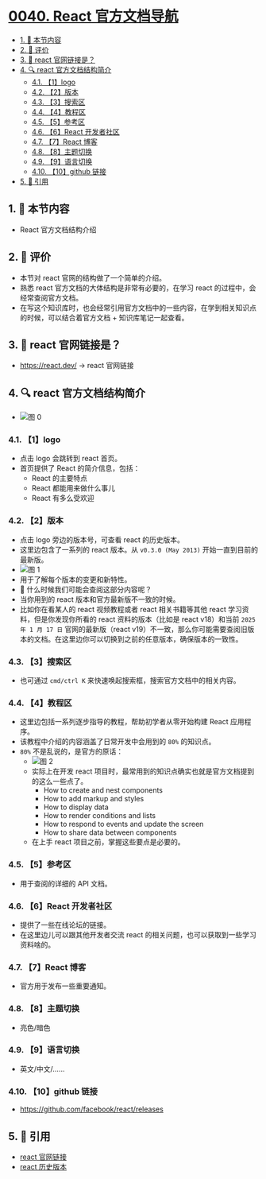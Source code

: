 # [0040. React 官方文档导航](https://github.com/tnotesjs/TNotes.react/tree/main/notes/0040.%20React%20%E5%AE%98%E6%96%B9%E6%96%87%E6%A1%A3%E5%AF%BC%E8%88%AA)

<!-- region:toc -->

- [1. 🎯 本节内容](#1--本节内容)
- [2. 🫧 评价](#2--评价)
- [3. 🤔 react 官网链接是？](#3--react-官网链接是)
- [4. 🔍 react 官方文档结构简介](#4--react-官方文档结构简介)
  - [4.1. 【1】logo](#41-1logo)
  - [4.2. 【2】版本](#42-2版本)
  - [4.3. 【3】搜索区](#43-3搜索区)
  - [4.4. 【4】教程区](#44-4教程区)
  - [4.5. 【5】参考区](#45-5参考区)
  - [4.6. 【6】React 开发者社区](#46-6react-开发者社区)
  - [4.7. 【7】React 博客](#47-7react-博客)
  - [4.8. 【8】主题切换](#48-8主题切换)
  - [4.9. 【9】语言切换](#49-9语言切换)
  - [4.10. 【10】github 链接](#410-10github-链接)
- [5. 🔗 引用](#5--引用)

<!-- endregion:toc -->

## 1. 🎯 本节内容

- React 官方文档结构介绍

## 2. 🫧 评价

- 本节对 react 官网的结构做了一个简单的介绍。
- 熟悉 react 官方文档的大体结构是非常有必要的，在学习 react 的过程中，会经常查阅官方文档。
- 在写这个知识库时，也会经常引用官方文档中的一些内容，在学到相关知识点的时候，可以结合着官方文档 + 知识库笔记一起查看。

## 3. 🤔 react 官网链接是？

- https://react.dev/ -> react 官网链接

## 4. 🔍 react 官方文档结构简介

- ![图 0](https://cdn.jsdelivr.net/gh/tnotesjs/imgs@main/2025-06-23-21-24-44.png)

### 4.1. 【1】logo

- 点击 logo 会跳转到 react 首页。
- 首页提供了 React 的简介信息，包括：
  - React 的主要特点
  - React 都能用来做什么事儿
  - React 有多么受欢迎

### 4.2. 【2】版本

- 点击 logo 旁边的版本号，可查看 react 的历史版本。
- 这里边包含了一系列的 react 版本。从 `v0.3.0 (May 2013)` 开始一直到目前的最新版。
- ![图 1](https://cdn.jsdelivr.net/gh/tnotesjs/imgs@main/2025-06-23-21-25-57.png)
- 用于了解每个版本的变更和新特性。
- 🤔 什么时候我们可能会查阅这部分内容呢？
- 当你用到的 react 版本和官方最新版不一致的时候。
- 比如你在看某人的 react 视频教程或者 react 相关书籍等其他 react 学习资料，但是你发现你所看的 react 资料的版本（比如是 react v18）和当前 `2025 年 1 月 17 日` 官网的最新版（react v19）不一致，那么你可能需要查阅旧版本的文档。在这里边你可以切换到之前的任意版本，确保版本的一致性。

### 4.3. 【3】搜索区

- 也可通过 `cmd/ctrl K` 来快速唤起搜索框，搜索官方文档中的相关内容。

### 4.4. 【4】教程区

- 这里边包括一系列逐步指导的教程，帮助初学者从零开始构建 React 应用程序。
- 该教程中介绍的内容涵盖了日常开发中会用到的 `80%` 的知识点。
- `80%` 不是乱说的，是官方的原话：
  - ![图 2](https://cdn.jsdelivr.net/gh/tnotesjs/imgs@main/2025-06-23-21-27-00.png)
  - 实际上在开发 react 项目时，最常用到的知识点确实也就是官方文档提到的这么一些点了。
    - How to create and nest components
    - How to add markup and styles
    - How to display data
    - How to render conditions and lists
    - How to respond to events and update the screen
    - How to share data between components
  - 在上手 react 项目之前，掌握这些要点是必要的。

### 4.5. 【5】参考区

- 用于查阅的详细的 API 文档。

### 4.6. 【6】React 开发者社区

- 提供了一些在线论坛的链接。
- 在这里边儿可以跟其他开发者交流 react 的相关问题，也可以获取到一些学习资料啥的。

### 4.7. 【7】React 博客

- 官方用于发布一些重要通知。

### 4.8. 【8】主题切换

- 亮色/暗色

### 4.9. 【9】语言切换

- 英文/中文/……

### 4.10. 【10】github 链接

- https://github.com/facebook/react/releases

## 5. 🔗 引用

- [react 官网链接][1]
- [react 历史版本][2]

[1]: https://react.dev/
[2]: https://github.com/facebook/react/releases
